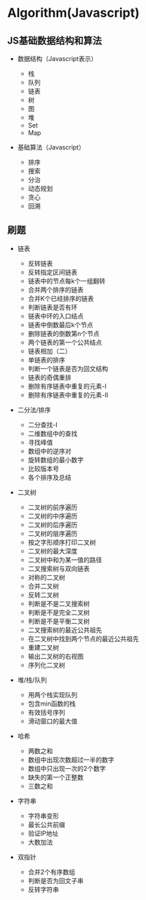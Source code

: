# Algorithm(Javascript)

## JS基础数据结构和算法

+ 数据结构（Javascript表示）
  + 栈
  + 队列
  + 链表
  + 树
  + 图
  + 堆
  + Set
  + Map

+ 基础算法（Javascript）
  + 排序
  + 搜索
  + 分治
  + 动态规划
  + 贪心
  + 回溯



## 刷题

+ 链表
  + 反转链表
  + 反转指定区间链表
  + 链表中的节点每k个一组翻转
  + 合并两个排序的链表
  + 合并K个已经排序的链表
  + 判断链表是否有环
  + 链表中环的入口结点
  + 链表中倒数最后k个节点
  + 删除链表的倒数第n个节点
  + 两个链表的第一个公共结点
  + 链表相加（二）
  + 单链表的排序
  + 判断一个链表是否为回文结构
  + 链表的奇偶重排
  + 删除有序链表中重复的元素-I
  + 删除有序链表中重复的元素-II
+ 二分法/排序
  + 二分查找-I
  + 二维数组中的查找
  + 寻找峰值
  + 数组中的逆序对
  + 旋转数组的最小数字
  + 比较版本号
  + 各个排序及总结
+ 二叉树
  + 二叉树的前序遍历
  + 二叉树的中序遍历
  + 二叉树的后序遍历
  + 二叉树的层序遍历
  + 按之字形顺序打印二叉树
  + 二叉树的最大深度
  + 二叉树中和为某一值的路径
  + 二叉搜索树与双向链表
  + 对称的二叉树
  + 合并二叉树
  + 反转二叉树
  + 判断是不是二叉搜索树
  + 判断是不是完全二叉树
  + 判断是不是平衡二叉树
  + 二叉搜索树的最近公共祖先
  + 在二叉树中找到两个节点的最近公共祖先
  + 重建二叉树
  + 输出二叉树的右视图
  + 序列化二叉树
+ 堆/栈/队列
  + 用两个栈实现队列
  + 包含min函数的栈
  + 有效括号序列
  + 滑动窗口的最大值

+ 哈希
  + 两数之和
  + 数组中出现次数超过一半的数字
  + 数组中只出现一次的2个数字
  +  缺失的第一个正整数
  + 三数之和
+ 字符串
  +  字符串变形
  + 最长公共前缀
  + 验证IP地址
  + 大数加法

+ 双指针
  + 合并2个有序数组
  + 判断是否为回文子串
  + 反转字符串